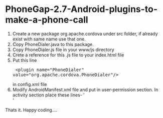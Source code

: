 PhoneGap-2.7-Android-plugins-to-make-a-phone-call
==================================================

1. Create a new package org.apache.cordova under src folder, if already exist with same name use that one.
2. Copy PhoneDialer.java to this package.
3. Copy PhoneDialer.js file in your www/js directory
4. Crete a reference for this .js file to your index.html file
5. Put this line <pre> &lt;plugin name="PhoneDialer" value="org.apache.cordova.PhoneDialer"/&gt;</pre> in config.xml file
6. Modify AndroidManifest.xml file and put <uses-permission android:name="android.permission.CALL_PHONE" /> in 
user-permission section. In activity section place these lines- 
'<intent-filter>
      <action android:name="android.intent.action.CALL" />	             	             		        		        
		  <data android:scheme="tel" />
</intent-filter>'


Thats it. Happy coding....
